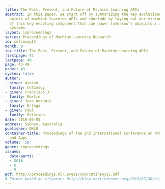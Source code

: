 ```yaml
---
title: The Past, Present, and Future of Machine Learning APIs
abstract: In this paper, we start off by summarizing the key evolutionary turning
  points of machine learning APIs and conclude by laying out our vision for the future
  of this key enabling component that can power tomorrow’s ubiquitous intelligent
  systems.
layout: inproceedings
series: Proceedings of Machine Learning Research
id: cetinsoy15
month: 0
tex_title: The Past, Present, and Future of Machine Learning APIs
firstpage: 43
lastpage: 49
page: 43-49
order: 43
cycles: false
author:
- given: Atakan
  family: Cetinsoy
- given: Francisco J.
  family: Martin
- given: José Antonio
  family: Ortega
- given: Poul
  family: Petersen
date: 2016-06-05
address: Sydney, Australia
publisher: PMLR
container-title: Proceedings of The 2nd International Conference on Predictive APIs
  and Apps
volume: '50'
genre: inproceedings
issued:
  date-parts:
  - 2016
  - 6
  - 5
pdf: http://proceedings.mlr.press/v50/cetinsoy15.pdf
# Format based on citeproc: http://blog.martinfenner.org/2013/07/30/citeproc-yaml-for-bibliographies/
---
```

